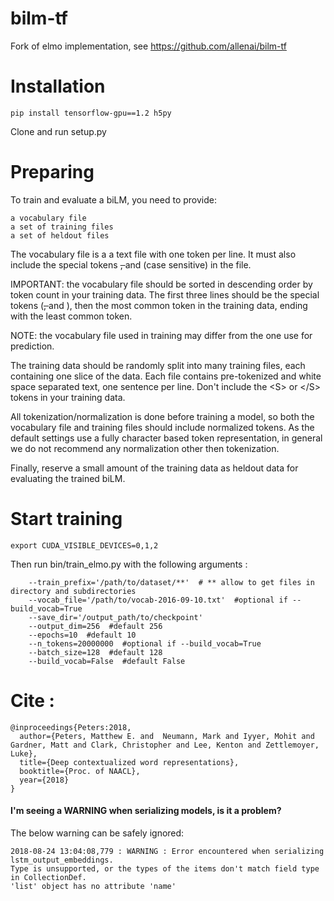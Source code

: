 # bilm-tf
Fork of elmo implementation, see https://github.com/allenai/bilm-tf

# Installation
```
pip install tensorflow-gpu==1.2 h5py
```
Clone and run setup.py

# Preparing

To train and evaluate a biLM, you need to provide:

    a vocabulary file
    a set of training files
    a set of heldout files

The vocabulary file is a a text file with one token per line. It must also include the special tokens <S>, </S> and <UNK> (case sensitive) in the file.

IMPORTANT: the vocabulary file should be sorted in descending order by token count in your training data. The first three lines should be the special tokens (<S>, </S> and <UNK>), then the most common token in the training data, ending with the least common token.

NOTE: the vocabulary file used in training may differ from the one use for prediction.

The training data should be randomly split into many training files, each containing one slice of the data. Each file contains pre-tokenized and white space separated text, one sentence per line. Don't include the \<S> or \</S> tokens in your training data.

All tokenization/normalization is done before training a model, so both the vocabulary file and training files should include normalized tokens. As the default settings use a fully character based token representation, in general we do not recommend any normalization other then tokenization.

Finally, reserve a small amount of the training data as heldout data for evaluating the trained biLM.


# Start training
```
export CUDA_VISIBLE_DEVICES=0,1,2
```
Then run bin/train_elmo.py with the following arguments :
```
    --train_prefix='/path/to/dataset/**'  # ** allow to get files in directory and subdirectories
    --vocab_file='/path/to/vocab-2016-09-10.txt'  #optional if --build_vocab=True
    --save_dir='/output_path/to/checkpoint' 
    --output_dim=256  #default 256
    --epochs=10  #default 10
    --n_tokens=20000000  #optional if --build_vocab=True 
    --batch_size=128  #default 128
    --build_vocab=False  #default False
```


# Cite :

```
@inproceedings{Peters:2018,
  author={Peters, Matthew E. and  Neumann, Mark and Iyyer, Mohit and Gardner, Matt and Clark, Christopher and Lee, Kenton and Zettlemoyer, Luke},
  title={Deep contextualized word representations},
  booktitle={Proc. of NAACL},
  year={2018}
}
```


#### I'm seeing a WARNING when serializing models, is it a problem?
The below warning can be safely ignored:
```
2018-08-24 13:04:08,779 : WARNING : Error encountered when serializing lstm_output_embeddings.
Type is unsupported, or the types of the items don't match field type in CollectionDef.
'list' object has no attribute 'name'
```
